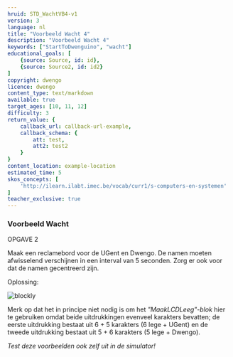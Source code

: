 ```yaml
---
hruid: STD_WachtVB4-v1
version: 3
language: nl
title: "Voorbeeld Wacht 4"
description: "Voorbeeld Wacht 4"
keywords: ["StartToDwenguino", "wacht"]
educational_goals: [
    {source: Source, id: id}, 
    {source: Source2, id: id2}
]
copyright: dwengo
licence: dwengo
content_type: text/markdown
available: true
target_ages: [10, 11, 12]
difficulty: 3
return_value: {
    callback_url: callback-url-example,
    callback_schema: {
        att: test,
        att2: test2
    }
}
content_location: example-location
estimated_time: 5
skos_concepts: [
    'http://ilearn.ilabt.imec.be/vocab/curr1/s-computers-en-systemen'
]
teacher_exclusive: true
---
```

### Voorbeeld Wacht

OPGAVE 2

Maak een reclamebord voor de UGent en Dwengo. De namen moeten afwisselend verschijnen in een interval van 5 seconden. Zorg er ook voor dat de namen gecentreerd zijn.

Oplossing:

![blockly](@learning-object/WACHTwgs4-v1/nl/3)

Merk op dat het in principe niet nodig is om het *"MaakLCDLeeg"-blok* hier te gebruiken omdat beide uitdrukkingen evenveel karakters bevatten; de eerste uitdrukking bestaat uit 6 + 5 karakters (6 lege + UGent) en de tweede uitdrukking bestaat uit 5 + 6 karakters (5 lege + Dwengo).

*Test deze voorbeelden ook zelf uit in de simulator!*
